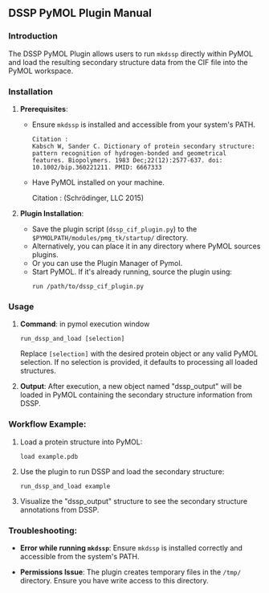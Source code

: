 ## **DSSP PyMOL Plugin Manual**

### **Introduction**

The DSSP PyMOL Plugin allows users to run `mkdssp` directly within PyMOL and load the resulting secondary structure data from the CIF file into the PyMOL workspace.

### **Installation**

1. **Prerequisites**:
   - Ensure `mkdssp` is installed and accessible from your system's PATH.
     
         Citation :
         Kabsch W, Sander C. Dictionary of protein secondary structure: pattern recognition of hydrogen-bonded and geometrical features. Biopolymers. 1983 Dec;22(12):2577-637. doi: 10.1002/bip.360221211. PMID: 6667333

   - Have PyMOL installed on your machine.
   
       Citation :
       (Schrödinger, LLC 2015)

3. **Plugin Installation**:
   - Save the plugin script (`dssp_cif_plugin.py`) to the `$PYMOLPATH/modules/pmg_tk/startup/` directory.
   - Alternatively, you can place it in any directory where PyMOL sources plugins.
   - Or you can use the Plugin Manager of Pymol. 
   - Start PyMOL. If it's already running, source the plugin using:
     ```pml
     run /path/to/dssp_cif_plugin.py
     ```

### **Usage**

1. **Command**: in pymol execution window
   ```pml
   run_dssp_and_load [selection]
   ```
   Replace `[selection]` with the desired protein object or any valid PyMOL selection. If no selection is provided, it defaults to processing all loaded structures.

2. **Output**:
   After execution, a new object named "dssp_output" will be loaded in PyMOL containing the secondary structure information from DSSP.

### **Workflow Example**:

1. Load a protein structure into PyMOL:
   ```pml
   load example.pdb
   ```

2. Use the plugin to run DSSP and load the secondary structure:
   ```pml
   run_dssp_and_load example
   ```

3. Visualize the "dssp_output" structure to see the secondary structure annotations from DSSP.

### **Troubleshooting**:

- **Error while running `mkdssp`**: Ensure `mkdssp` is installed correctly and accessible from the system's PATH.
  
- **Permissions Issue**: The plugin creates temporary files in the `/tmp/` directory. Ensure you have write access to this directory.
